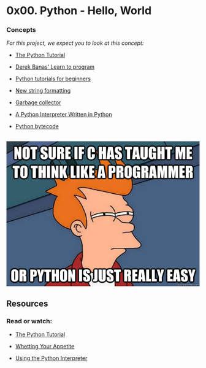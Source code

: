 # 0x00. Python - Hello, World 

### Concepts

<p> <i> For this project, we expect you to look at this concept: </i> </p>

* <a href = "https://docs.python.org/3.4/tutorial/index.html"> The Python Tutorial </a>

* <a href ="https://www.youtube.com/playlist?list=PLGLfVvz_LVvTn3cK5e6LjhgGiSeVlIRwt"> Derek Banas’ Learn to program </a>

* <a href = "https://thepythonguru.com/"> Python tutorials for beginners </a>

* <a href = "https://pyformat.info/"> New string formatting </a>

* <a href= "https://thp.io/2012/python-gc/python_gc_final_2012-01-22.pdf"> Garbage collector </a>

* <a href = "http://www.aosabook.org/en/500L/a-python-interpreter-written-in-python.html">A Python Interpreter Written in Python </a>


* <a href = "https://docs.python.org/3.4/library/dis.html"> Python bytecode </a>
<br>


<img src ="./image/code.jpg"/>

## Resources

### Read or watch:

* <a href = "https://docs.python.org/3/tutorial/index.html"> The Python Tutorial </a>

* <a href = "https://docs.python.org/3/tutorial/appetite.html"> Whetting Your Appetite </a>

* <a href = "https://docs.python.org/3/tutorial/interpreter.html" > Using the Python Interpreter </a>


